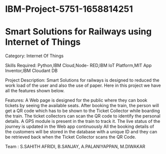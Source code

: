# IBM-Project-5751-1658814251
# Smart Solutions for Railways using Internet of Things

Category: Internet Of Things

Skills Required:
Python,IBM Cloud,Node- RED,IBM IoT Platform,MIT App Inventor,IBM Cloudant DB

Project Description:
Smart Solutions for railways is designed to reduced the work load of the user and also the use of paper. Here in this project we have all the features shown below.

Features:
A Web page is designed for the public where they can book tickets by seeing the available seats.
After booking the train, the person will get a QR code which has to be shown to the Ticket Collector while boarding the train.
The ticket collectors can scan the QR code to identify the personal details.
A GPS module is present in the train to track it. The live status of the journey is updated in the Web app continuously
All the booking details of the customers will be stored in the database with a unique ID and they can be retrieved back when the Ticket Collector scans the QR Code.

Team : S.SAHITH AFRIDI, B.SANJAY, A.PALANIYAPPAN, M.DIWAKAR

